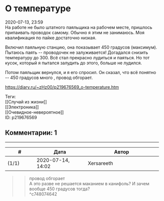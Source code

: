 О температуре
=============

  
2020-07-13, 23:59  
 На работе не было штатного паяльщика на рабочем месте, пришлось припаивать проводок самому. Обычно я этим не занимаюсь. Моя квалификация по пайке достаточно низкая.   
   
 Включил паяльную станцию, она показывает 450 градусов (максимум). Пытаюсь паять -- проводочек не залуживается! Догадался снизить температуру до 300. Всё стал прекрасно лудиться и паяться. Но тот кусок, который я пытался залудить до этого, больше не лудился.   
   
 Потом паяльщик вернулся, и я его спросил. Он сказал, что всё понятно -- 450 градусов много , провод обгорает.   
  
<https://diary.ru/~zHz00/p219676569_o-temperature.htm>  
  
Теги:  
[[Случай из жизни]]  
[[Электроника]]  
[[Очевидное-невероятное]]  
ID: p219676569  


Комментарии: 1
--------------

  


---



|         #         |              Дата              |                     Автор                     |           ID           |
| --- | --- | --- | --- |
| (1/1) | 2020-07-14, 14:02 | Xersareeth | c748074642 |

  
 >> провод обгорает   
 А это разве не решается маканием в канифоль? И зачем вообще 450 градусов тогда?   
 ^c748074642